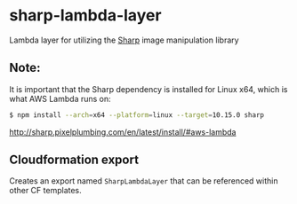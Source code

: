 # sharp-lambda-layer

Lambda layer for utilizing the [Sharp](http://sharp.pixelplumbing.com/en/latest/) image manipulation library

## Note:

It is important that the Sharp dependency is installed for Linux x64, which is what AWS Lambda runs on:

```sh
$ npm install --arch=x64 --platform=linux --target=10.15.0 sharp
```

http://sharp.pixelplumbing.com/en/latest/install/#aws-lambda

## Cloudformation export

Creates an export named `SharpLambdaLayer` that can be referenced within other CF templates.
